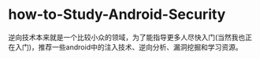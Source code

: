 # how-to-Study-Android-Security
逆向技术本来就是一个比较小众的领域，为了能指导更多人尽快入门(当然我也正在入门)，推荐一些android中的注入技术、逆向分析、漏洞挖掘和学习资源。
